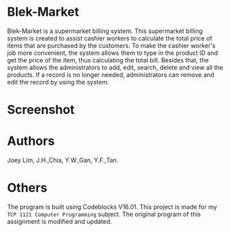 # Blek-Market
Blek-Market is a supermarket billing system. This supermarket billing system is created to assist cashier workers to calculate the total price of items that are purchased by the customers. To make the cashier worker's job more convenient, the system allows them to type in the product ID and get the price of the item, thus calculating the total bill.
Besides that, the system allows the administrators to add, edit, search, delete and view all the products. If a record is no longer needed, administrators can remove and edit the record by using the system.

# Screenshot


# Authors
Joey Lim, J.H.,Chia, Y.W.,Gan, Y.F.,Tan.

# Others
The program is built using Codeblocks V16.01. This project is made for my `TCP 1121 Computer Programming` subject. The original program of this assignment is modified and updated.